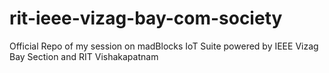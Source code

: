 # rit-ieee-vizag-bay-com-society
Official Repo of my session on madBlocks IoT Suite powered by IEEE Vizag Bay Section and RIT Vishakapatnam
